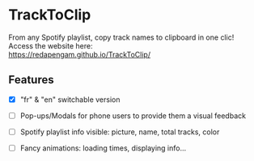 # TrackToClip

From any Spotify playlist, copy track names to clipboard in one clic!<br/>
Access the website here:<br/>
https://redapengam.github.io/TrackToClip/

## Features

- [x] "fr" & "en" switchable version
- [ ] Pop-ups/Modals for phone users to provide them a visual feedback
- [ ] Spotify playlist info visible: picture, name, total tracks, color
- [ ] Fancy animations: loading times, displaying info...

